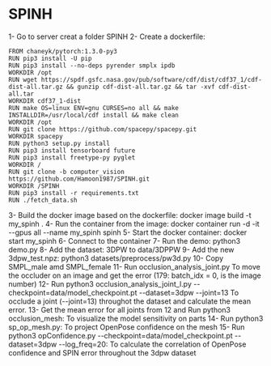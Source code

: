 # SPINH
1- Go to server creat a folder SPINH
2- Create a dockerfile:

	FROM chaneyk/pytorch:1.3.0-py3
	RUN pip3 install -U pip
	RUN pip3 install --no-deps pyrender smplx ipdb
	WORKDIR /opt
	RUN wget https://spdf.gsfc.nasa.gov/pub/software/cdf/dist/cdf37_1/cdf-dist-all.tar.gz && gunzip cdf-dist-all.tar.gz && tar -xvf cdf-dist-all.tar
	WORKDIR cdf37_1-dist
	RUN make OS=linux ENV=gnu CURSES=no all && make INSTALLDIR=/usr/local/cdf install && make clean
	WORKDIR /opt
	RUN git clone https://github.com/spacepy/spacepy.git
	WORKDIR spacepy
	RUN python3 setup.py install
	RUN pip3 install tensorboard future
	RUN pip3 install freetype-py pyglet
	WORKDIR /
	RUN git clone -b computer_vision https://github.com/Hamoon1987/SPINH.git
	WORKDIR /SPINH
	RUN pip3 install -r requirements.txt
	RUN ./fetch_data.sh

3- Build the docker image based on the dockerfile: docker image build -t my_spinh .
4- Run the container from the image: docker container run -d -it --gpus all --name my_spinh spinh
5- Start the docker container: docker start my_spinh
6- Connect to the container
7- Run the demo: python3 demo.py
8- Add the dataset: 3DPW to data/3DPPW
9- Add the new 3dpw_test.npz: python3 datasets/preprocess/pw3d.py
10- Copy SMPL_male amd SMPL_female
11- Run occlusion_analysis_joint.py
	 To move the occluder on an image and get the error (179: batch_idx = 0, is the image number)
12- Run python3 occlusion_analysis_joint_l.py --checkpoint=data/model_checkpoint.pt --dataset=3dpw --joint=13
	To occlude a joint (--joint=13) throughot the dataset and calculate the mean error.
13- Get the mean error for all joints from 12 and Run python3 occlusion_mesh:
	To visualize the model sensitivity on parts
14- Run python3 sp_op_mesh.py:
	To project OpenPose confidence on the mesh
15- Run python3 opConfidence.py --checkpoint=data/model_checkpoint.pt --dataset=3dpw --log_freq=20:
	To calculate the correlation of OpenPose confidence and SPIN error throughout the 3dpw dataset
